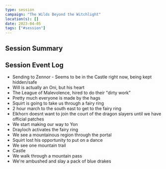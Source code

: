 ```yaml
---
type: session
campaign: "The Wilds Beyond the Witchlight"
location(s): []
date: 2023-04-05
tags: ["#session"]
---
```


## Session Summary

## Session Event Log

- Sending to Zennor - Seems to be in the Castle right now, being kept hidden/safe
- Will is actually an Oni, but his heart
- The League of Malevolence, hired to do their "dirty work"
- Pretty much everyone is made by the hags
- Squirt is going to take us through a fairy ring
- 2 hour march to the south east to get to the fairy ring
- Elkhorn doesnt want to join the court of the dragon slayers until we have official patches
- We start making our way to Yon
- Drayloch activates the fairy ring
- We see a mountainous region through the portal
- Squirt lost his opportunity to put on a dance
- We see one mountain trail
- Castle
- We walk through a mountain pass
- We're ambushed and slay a pack of blue drakes
